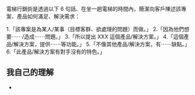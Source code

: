電梯行銷術是透過以下 6 句話、在坐一趟電梯的時間內，簡潔向客戶陳述該專案、產品如何滿足、解決需求：

1.「該專案是為某人/某事（目標客群、欲處理的問題）而做。」
2.「因為他們想要⋯⋯/造成⋯⋯問題。」
3.「所以提出 XXX 這個產品/解決方案。」
4.「這個產品/解決方案，提供⋯⋯等功能。」
5.「不像其他產品/解決方案，有⋯⋯缺點。」
6.「此產品/解決方案有對手沒有的特色。」

## 我自己的理解
- 